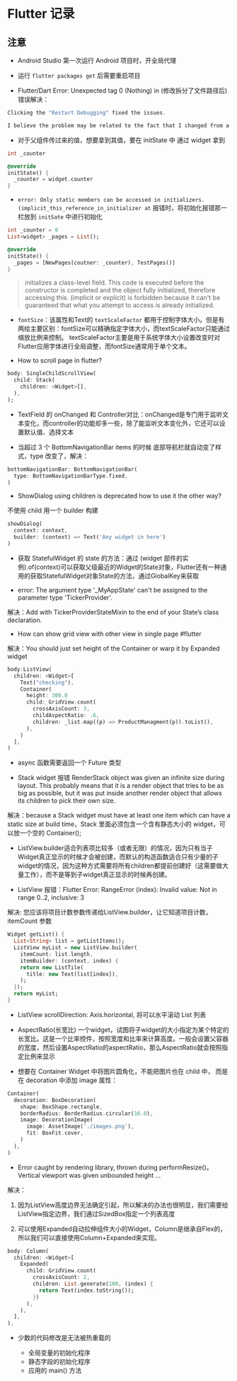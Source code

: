 # Flutter 记录

## 注意

- Android Studio 第一次运行 Android 项目时，开全局代理

- 运行 `flutter packages get` 后需要重启项目

- Flutter/Dart Error: Unexpected tag 0 (Nothing) in (修改拆分了文件路径后) 错误解决：

```dart
Clicking the "Restart Debugging" fixed the issues.

I believe the problem may be related to the fact that I changed from a StatefullWidget to a StatelessWidget without restarting the debugger.
```

- 对于父组件传过来的值，想要拿到其值，要在 initState 中 通过 widget 拿到

```dart
int _counter

@override
initState() {
  _counter = widget.counter
}
```

- `error: Only static members can be accessed in initializers. (implicit_this_reference_in_initializer at` 报错时，将初始化报错那一栏放到 `initSate` 中进行初始化

```dart
int _counter = 0
List<widget> _pages = List();

@override
initState() {
  _pages = [NewPages(coutner: _counter), TestPages()]
}
```

> initializes a class-level field. This code is executed before the constructor is completed and the object fully initialized, therefore accessing this. (implicit or explicit) is forbidden because it can't be guaranteed that what you attempt to access is already initialized.

- `fontSize`：该属性和Text的 `textScaleFactor` 都用于控制字体大小。但是有两给主要区别：fontSize可以精确指定字体大小，而textScaleFactor只能通过缩放比例来控制。
textScaleFactor主要是用于系统字体大小设置改变时对Flutter应用字体进行全局调整，而fontSize通常用于单个文本。

- How to scroll page in flutter?

```dart
body: SingleChildScrollView(
  child: Stack(
    children: <Widget>[],
  ),
);
```

- TextField 的 onChanged 和 Controller对比：onChanged是专门用于监听文本变化，而controller的功能却多一些，除了能监听文本变化外，它还可以设置默认值、选择文本

- 当超过 3 个 BottomNavigationBar items 的时候 底部导航栏就自动变了样式，type 改变了，解决：

```dart
bottomNavigationBar: BottomNavigationBar(
  type: BottomNavigationBarType.fixed,
)
```

- ShowDialog using children is deprecated how to use it the other way?

不使用 child 用一个 builder 构建

```dart
showDialog(
  context: context,
  builder: (context) => Text('Any widget in here')
)
```

- 获取 StatefulWidget 的 state 的方法：通过 (widget 部件的实例).of(context)可以获取父级最近的Widget的State对象，Flutter还有一种通用的获取StatefulWidget对象State的方法，通过GlobalKey来获取

- error: The argument type '_MyAppState' can't be assigned to the parameter type 'TickerProvider'.

解决：Add with TickerProviderStateMixin to the end of your State’s class declaration.

- How can show grid view with other view in single page #flutter

解决：You should just set height of the Container or warp it by Expanded widget

```dart
body:ListView(
  children: <Widget>[
    Text("checking"),
    Container(
      height: 300.0
      child: GridView.count(
        crossAxisCount: 3,
        childAspectRatio: .6,
        children: _list.map((p) => ProductManagment(p)).toList(),
      ),
    )
  ],
)
```

- async 函数需要返回一个 Future 类型

- Stack widget 报错 RenderStack object was given an infinite size during layout. This probably means that it is a render object that tries to be as big as possible, but it was put inside another render object that allows its children to pick their own size.

解决：because a Stack widget must have at least one item which can have a static size at build time，Stack 里面必须包含一个含有静态大小的 widget，可以放一个空的 Container();

- ListView.builder适合列表项比较多（或者无限）的情况，因为只有当子Widget真正显示的时候才会被创建，而默认的构造函数适合只有少量的子widget的情况，因为这种方式需要将所有children都提前创建好（这需要做大量工作），而不是等到子widget真正显示的时候再创建。

- ListView 报错：Flutter Error: RangeError (index): Invalid value: Not in range 0..2, inclusive: 3

解决: 您应该将项目计数参数传递给ListView.builder，让它知道项目计数，itemCount 参数

```dart
Widget getList() {
  List<String> list = getListItems();
  ListView myList = new ListView.builder(
    itemCount: list.length,
    itemBuilder: (context, index) {
    return new ListTile(
      title: new Text(list[index]),
    );
  });
  return myList;
}
```

- ListView scrollDirection: Axis.horizontal, 将可以水平滚动 List 列表

- AspectRatio(长宽比) 一个widget，试图将子widget的大小指定为某个特定的长宽比。这是一个比率控件，按照宽度和比率来计算高度。一般会设置父容器的宽度，然后设置AspectRatio的aspectRatio，那么AspectRatio就会按照指定比例来显示

- 想要在 Container Widget 中将图片圆角化，不能把图片也在 child 中， 而是在 decoration 中添加 image 属性：

```dart
Container(
  decoration: BoxDecoration(
    shape: BoxShape.rectangle,
    borderRadius: BorderRadius.circular(16.0),
    image: DecorationImage(
      image: AssetImage('./images.png'),
      fit: BoxFit.cover,
    )
  ),
)
```

- Error caught by rendering library, thrown during performResize()。
Vertical viewport was given unbounded height ...

解决：

1. 因为ListView高度边界无法确定引起，所以解决的办法也很明显，我们需要给ListView指定边界，我们通过SizedBox指定一个列表高度

2. 可以使用Expanded自动拉伸组件大小的Widget，Column是继承自Flex的，所以我们可以直接使用Column+Expanded来实现。

```dart
body: Column(
  children: <Widget>[
    Expanded(
      child: GridView.count(
        crossAxisCount: 2,
        children: List.generate(100, (index) {
          return Text(index.toString());
        })
      ),
    ),
  ],
),
```

- 少数的代码修改是无法被热重载的

  - 全局变量的初始化程序
  - 静态字段的初始化程序
  - 应用的 main() 方法
